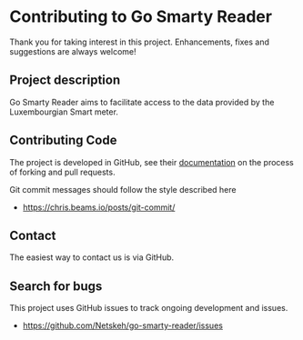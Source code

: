 # Contributing to Go Smarty Reader

Thank you for taking interest in this project. Enhancements, fixes and suggestions are always welcome! 

## Project description

Go Smarty Reader aims to facilitate access to the data provided by the Luxembourgian Smart meter. 

## Contributing Code

The project is developed in GitHub, see their [documentation](https://help.github.com/categories/collaborating-on-projects-using-pull-requests/) on the process of forking and pull requests.

Git commit messages should follow the style described here

* https://chris.beams.io/posts/git-commit/

## Contact

The easiest way to contact us is via GitHub. 

## Search for bugs

This project uses GitHub issues to track ongoing development and issues.

* https://github.com/Netskeh/go-smarty-reader/issues

